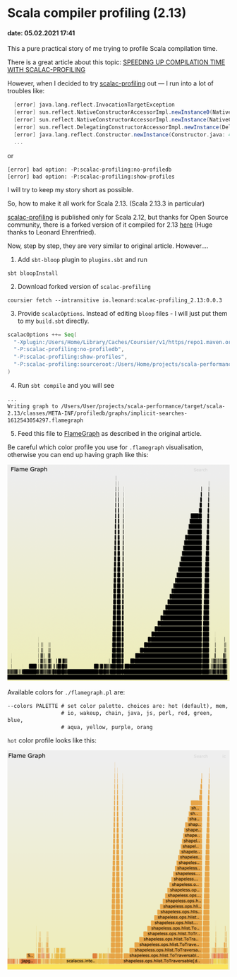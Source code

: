 # Scala compiler profiling (2.13)
#### date: 05.02.2021 17:41

This a pure practical story of me trying to profile Scala compilation time.

There is a great article about this
topic: [SPEEDING UP COMPILATION TIME WITH SCALAC-PROFILING](https://www.scala-lang.org/blog/2018/06/04/scalac-profiling.html)

However, when I decided to try [scalac-profiling](https://github.com/scalacenter/scalac-profiling) out — I
run into a lot of troubles like:

```scala
  [error] java.lang.reflect.InvocationTargetException
  [error] sun.reflect.NativeConstructorAccessorImpl.newInstance0(Native Method)
  [error] sun.reflect.NativeConstructorAccessorImpl.newInstance(NativeConstructorAccessorImpl.java: 62)
  [error] sun.reflect.DelegatingConstructorAccessorImpl.newInstance(DelegatingConstructorAccessorImpl.java: 45)
  [error] java.lang.reflect.Constructor.newInstance(Constructor.java: 423)
  ...
```
or
```shell
[error] bad option: -P:scalac-profiling:no-profiledb
[error] bad option: -P:scalac-profiling:show-profiles
```

I will try to keep my story short as possible.

So, how to make it all work for Scala 2.13. (Scala 2.13.3 in particular)

[scalac-profiling](https://github.com/scalacenter/scalac-profiling) is published only for Scala 2.12, but
thanks for Open Source community, there is a forked version of it compiled for
2.13 [here](https://gitlab.com/leonard.ehrenfried/scalac-profiling) (Huge thanks to Leonard Ehrenfried).

Now, step by step, they are very similar to original article. However....

1. Add `sbt-bloop` plugin to `plugins.sbt` and run 

```shell
sbt bloopInstall
``` 

2. Download forked version of `scalac-profiling`

```shell
coursier fetch --intransitive io.leonard:scalac-profiling_2.13:0.0.3
```

3. Provide `scalacOptions`. Instead of editing `bloop` files - I will just put them to my `build.sbt` directly.

```scala
scalacOptions ++= Seq(
  "-Xplugin:/Users/Home/Library/Caches/Coursier/v1/https/repo1.maven.org/maven2/io/leonard/scalac-profiling_2.13/0.0.3/scalac-profiling_2.13-0.0.3.jar",
  "-P:scalac-profiling:no-profiledb",
  "-P:scalac-profiling:show-profiles",
  "-P:scalac-profiling:sourceroot:/Users/Home/projects/scala-performance/.bloop"
)
```

4. Run `sbt compile` and you will see

```shell
...
Writing graph to /Users/User/projects/scala-performance/target/scala-2.13/classes/META-INF/profiledb/graphs/implicit-searches-1612543054297.flamegraph
```

5. Feed this file to [FlameGraph](https://github.com/brendangregg/FlameGraph) as described in the original article.

Be careful which color profile you use for `.flamegraph` visualisation, otherwise you can end up having graph like this:

![image](BlackFlame.png)

Available colors for `./flamegraph.pl` are:
```shell
--colors PALETTE # set color palette. choices are: hot (default), mem,
	             # io, wakeup, chain, java, js, perl, red, green, blue,
	             # aqua, yellow, purple, orang
```

`hot` color profile looks like this:

![image](FlameColor.png)
